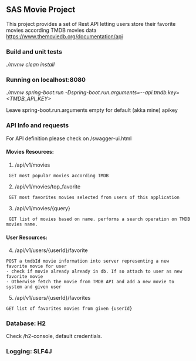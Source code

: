 ## SAS Movie Project

This project provides a set of Rest API letting users store their favorite movies
according TMDB movies data https://www.themoviedb.org/documentation/api

### Build and unit tests
 *./mvnw clean install*
 
### Running on localhost:8080
 *./mvnw spring-boot:run -Dspring-boot.run.arguments=--api.tmdb.key=<TMDB_API_KEY>*
  
  Leave spring-boot.run.arguments empty for default (akka mine) apikey
 
### API Info and requests

For API definition please check on /swagger-ui.html 

#### Movies Resources:

   1. /api/v1/movies
     
     GET most popular movies according TMDB
   
   2. /api/v1/movies/top_favorite
     
     GET most favorites movies selected from users of this application
   
   3. /api/v1/movies/{query}
     
     GET list of movies based on name. performs a search operation on TMDB movies name.

#### User Resources:
  
  4. /api/v1/users/{userId}/favorite
    
    POST a tmdbId movie information into server representing a new favorite movie for user
    - check if movie already already in db. If so attach to user as new favorite movie
    - Otherwise fetch the movie from TMDB API and add a new movie to system and given user
  
  5. /api/v1/users/{userId}/favorites
    
    GET list of favorites movies from given {userId}
 

### Database: H2
  Check /h2-console, default credentials.

### Logging: SLF4J
